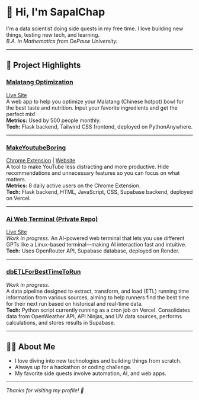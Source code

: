 # 👋 Hi, I'm SapalChap

I'm a data scientist doing side quests in my free time. I love building new things, testing new tech, and learning.  
_B.A. in Mathematics from DePauw University._

---

## 🚀 Project Highlights

### [Malatang Optimization](https://github.com/SapalChap/zmtoptimization)  
[Live Site](https://zmtoptimization.pythonanywhere.com/)  
A web app to help you optimize your Malatang (Chinese hotpot) bowl for the best taste and nutrition. Input your favorite ingredients and get the perfect mix!  
**Metrics:** Used by 500 people monthly.  
**Tech:** Flask backend, Tailwind CSS frontend, deployed on PythonAnywhere.

---

### [MakeYoutubeBoring](https://github.com/SapalChap/MakeYoutubeBoring)  
[Chrome Extension](https://chromewebstore.google.com/detail/makeyoutubeboring/nflljpfpgaoignmlgalipgmkjhimlmfb?authuser=0&hl=en) | [Website](https://sapalchap.github.io/MakeYoutubeBoringWebsite/#)  
A tool to make YouTube less distracting and more productive. Hide recommendations and unnecessary features so you can focus on what matters.  
**Metrics:** 8 daily active users on the Chrome Extension.  
**Tech:** Flask backend, HTML, JavaScript, CSS, Supabase backend, deployed on Vercel.

---

### [Ai Web Terminal (Private Repo)](https://github.com/SapalChap/AiWebTerminal)  
[Live Site](https://aiwebterminal.onrender.com/)  
_Work in progress._ An AI-powered web terminal that lets you use different GPTs like a Linux-based terminal—making AI interaction fast and intuitive.  
**Tech:** Uses OpenRouter API, Supabase database, deployed on Render.

---

### [dbETLForBestTimeToRun](https://github.com/SapalChap/dbETLForBestTimeToRun)  
_Work in progress._  
A data pipeline designed to extract, transform, and load (ETL) running time information from various sources, aiming to help runners find the best time for their next run based on historical and real-time data.  
**Tech:** Python script currently running as a cron job on Vercel. Consolidates data from OpenWeather API, API Ninjas, and UV data sources, performs calculations, and stores results in Supabase.

---

## 🧑‍💻 About Me

- I love diving into new technologies and building things from scratch.
- Always up for a hackathon or coding challenge.
- My favorite side quests involve automation, AI, and web apps.

---

_Thanks for visiting my profile! 🚀_
